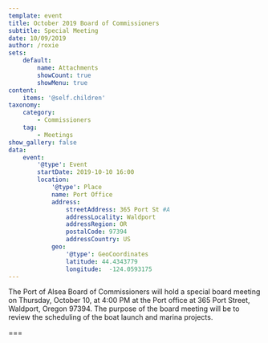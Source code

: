 ```yaml
---
template: event
title: October 2019 Board of Commissioners
subtitle: Special Meeting
date: 10/09/2019
author: /roxie
sets:
    default:
        name: Attachments
        showCount: true
        showMenu: true
content:
    items: '@self.children'
taxonomy:
    category: 
        - Commissioners
    tag: 
        - Meetings
show_gallery: false
data:
    event:
        '@type': Event
        startDate: 2019-10-10 16:00
        location:
            '@type': Place
            name: Port Office
            address:
                streetAddress: 365 Port St #A
                addressLocality: Waldport
                addressRegion: OR
                postalCode: 97394
                addressCountry: US
            geo:
                '@type': GeoCoordinates
                latitude: 44.4343779
                longitude:  -124.0593175 
---
```


The Port of Alsea Board of Commissioners will hold a special board meeting on Thursday, October 10, at 4:00 PM at the Port office at 365 Port Street, Waldport, Oregon 97394. The purpose of the board meeting will be to review the scheduling of the boat launch and marina projects.

===
